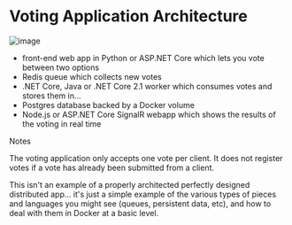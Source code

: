 # Voting Application Architecture


![image](https://user-images.githubusercontent.com/93056758/179829815-4aef70ab-6ae2-44e8-87ca-edc7d3c4bf07.png)

- front-end web app in Python or ASP.NET Core which lets you vote between two options
- Redis  queue which collects new votes
- .NET Core, Java or .NET Core 2.1 worker which consumes votes and stores them in…
- Postgres database backed by a Docker volume
- Node.js or ASP.NET Core SignalR webapp which shows the results of the voting in real time


Notes

The voting application only accepts one vote per client. It does not register votes if a vote has already been submitted from a client.

This isn't an example of a properly architected perfectly designed distributed app... it's just a simple example of the various types of pieces and languages you might see (queues, persistent data, etc), and how to deal with them in Docker at a basic level.

